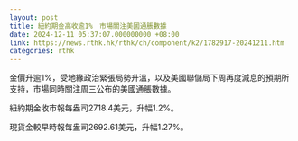 ```yaml
---
layout: post
title: 紐約期金高收逾1%　市場關注美國通脹數據
date: 2024-12-11 05:37:07.000000000 +08:00
link: https://news.rthk.hk/rthk/ch/component/k2/1782917-20241211.htm
categories: rthk
---
```


金價升逾1%，受地緣政治緊張局勢升溫，以及美國聯儲局下周再度減息的預期所支持，市場同時關注周三公布的美國通脹數據。

紐約期金收市報每盎司2718.4美元，升幅1.2%。

現貨金較早時報每盎司2692.61美元，升幅1.27%。
